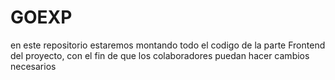 # GOEXP
en este repositorio estaremos montando todo el codigo de la parte Frontend del proyecto, con el fin de que los colaboradores puedan hacer cambios necesarios
